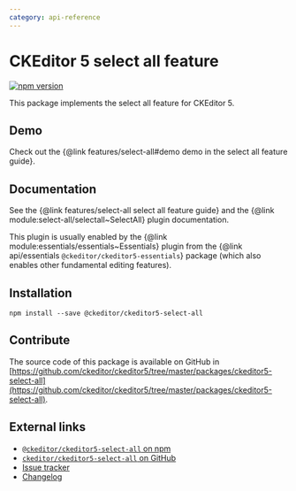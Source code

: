 ```yaml
---
category: api-reference
---
```


# CKEditor&nbsp;5 select all feature

[![npm version](https://badge.fury.io/js/%40ckeditor%2Fckeditor5-select-all.svg)](https://www.npmjs.com/package/@ckeditor/ckeditor5-select-all)

This package implements the select all feature for CKEditor&nbsp;5.

## Demo

Check out the {@link features/select-all#demo demo in the select all feature guide}.

## Documentation

See the {@link features/select-all select all feature guide} and the {@link module:select-all/selectall~SelectAll} plugin documentation.

This plugin is usually enabled by the {@link module:essentials/essentials~Essentials} plugin from the {@link api/essentials `@ckeditor/ckeditor5-essentials`} package (which also enables other fundamental editing features).

## Installation

```
npm install --save @ckeditor/ckeditor5-select-all
```

## Contribute

The source code of this package is available on GitHub in [https://github.com/ckeditor/ckeditor5/tree/master/packages/ckeditor5-select-all](https://github.com/ckeditor/ckeditor5/tree/master/packages/ckeditor5-select-all).

## External links

* [`@ckeditor/ckeditor5-select-all` on npm](https://www.npmjs.com/package/@ckeditor/ckeditor5-select-all)
* [`ckeditor/ckeditor5-select-all` on GitHub](https://github.com/ckeditor/ckeditor5/tree/master/packages/ckeditor5-select-all)
* [Issue tracker](https://github.com/ckeditor/ckeditor5/issues)
* [Changelog](https://github.com/ckeditor/ckeditor5/blob/master/CHANGELOG.md)
